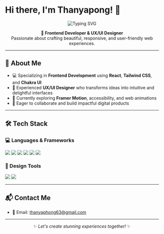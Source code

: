 # Hi there, I'm Thanyapong! 👋

<div align="center">
  <img src="https://readme-typing-svg.herokuapp.com?font=Fira+Code&size=32&duration=2800&pause=2000&color=A855F7&center=true&vCenter=true&width=940&lines=Frontend+Developer+%26+UX%2FUI+Designer;Passionate+about+Beautiful+Web+Experiences;Always+Learning+New+Technologies" alt="Typing SVG" />
</div>

<p align="center">
  🎨 <strong>Frontend Developer & UX/UI Designer</strong><br/>
  Passionate about crafting beautiful, responsive, and user-friendly web experiences.
</p>

---

## 🧠 About Me

- 💻 Specializing in **Frontend Development** using **React**, **Tailwind CSS**, and **Chakra UI**
- 🎨 Experienced **UX/UI Designer** who transforms ideas into intuitive and delightful interfaces
- 🌱 Currently exploring **Framer Motion**, accessibility, and web animations
- 🚀 Eager to collaborate and build impactful digital products

---

## 🛠️ Tech Stack

### 💻 Languages & Frameworks
<p>
  <img src="https://img.shields.io/badge/-HTML5-E34F26?style=flat&logo=html5&logoColor=fff"/>
  <img src="https://img.shields.io/badge/-CSS3-1572B6?style=flat&logo=css3&logoColor=fff"/>
  <img src="https://img.shields.io/badge/-JavaScript-F7DF1E?style=flat&logo=javascript&logoColor=000"/>
  <img src="https://img.shields.io/badge/-React-61DAFB?style=flat&logo=react&logoColor=000"/>
  <img src="https://img.shields.io/badge/-TailwindCSS-38B2AC?style=flat&logo=tailwind-css&logoColor=fff"/>
  <img src="https://img.shields.io/badge/-ChakraUI-319795?style=flat&logo=chakra-ui&logoColor=fff"/>
</p>

### 🎨 Design Tools
<p>
  <img src="https://img.shields.io/badge/-Figma-F24E1E?style=flat&logo=figma&logoColor=fff"/>
  <img src="https://img.shields.io/badge/-AdobeXD-FF61F6?style=flat&logo=adobe-xd&logoColor=fff"/>
</p>

---

## 📬 Contact Me

- 📧 Email: [thanyaphong63@gmail.com](mailto:thanyaphong63@gmail.com)

---

<p align="center">
  ✨ <em>Let's create stunning experiences together!</em> ✨
</p>

